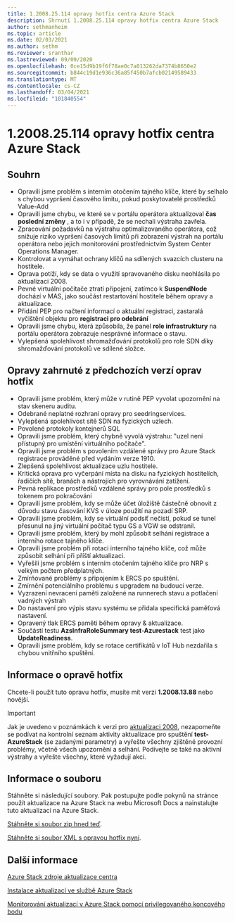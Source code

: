 ```yaml
---
title: 1.2008.25.114 opravy hotfix centra Azure Stack
description: Shrnutí 1.2008.25.114 opravy hotfix centra Azure Stack
author: sethmanheim
ms.topic: article
ms.date: 02/03/2021
ms.author: sethm
ms.reviewer: sranthar
ms.lastreviewed: 09/09/2020
ms.openlocfilehash: 0ce15d9b19f6f78ae0c7a013262da7374b8650e2
ms.sourcegitcommit: b844c19d1e936c36a85f450b7afcb02149589433
ms.translationtype: MT
ms.contentlocale: cs-CZ
ms.lasthandoff: 03/04/2021
ms.locfileid: "101840554"
---
```

# <a name="azure-stack-hub-hotfix-1200825114"></a>1.2008.25.114 opravy hotfix centra Azure Stack

## <a name="summary"></a>Souhrn

- Opravili jsme problém s interním otočením tajného klíče, které by selhalo s chybou vypršení časového limitu, pokud poskytovatelé prostředků Value-Add
- Opravili jsme chybu, ve které se v portálu operátora aktualizoval **čas poslední změny** , a to i v případě, že se nechali výstraha zavřela.
- Zpracování požadavků na výstrahu optimalizovaného operátora, což snižuje riziko vypršení časových limitů při zobrazení výstrah na portálu operátora nebo jejich monitorování prostřednictvím System Center Operations Manager.
- Kontrolovat a vymáhat ochrany klíčů na sdílených svazcích clusteru na hostitele.
- Oprava potíží, kdy se data o využití spravovaného disku neohlásila po aktualizaci 2008.
- Pevné virtuální počítače ztratí připojení, zatímco k **SuspendNode** dochází v MAS, jako součást restartování hostitele během opravy a aktualizace.
- Přidání PEP pro načtení informací o aktuální registraci, zastaralá vyčištění objektu pro **registraci pro odebrání**
- Opravili jsme chybu, která způsobila, že panel **role infrastruktury** na portálu operátora zobrazuje nesprávné informace o stavu.
- Vylepšená spolehlivost shromažďování protokolů pro role SDN díky shromažďování protokolů ve sdílené složce.

## <a name="fixes-rolled-up-from-previous-hotfix-releases"></a>Opravy zahrnuté z předchozích verzí oprav hotfix

- Opravili jsme problém, který může v rutině PEP vyvolat upozornění na stav skeneru auditu.
- Odebrané neplatné rozhraní opravy pro seedringservices.
- Vylepšená spolehlivost sítě SDN na fyzických uzlech.
- Povolené protokoly kontejnerů SQL
- Opravili jsme problém, který chybně vyvolá výstrahu: "uzel není přístupný pro umístění virtuálního počítače".
- Opravili jsme problém s povolením vzdálené správy pro Azure Stack registrace prováděné před vydáním verze 1910.
- Zlepšená spolehlivost aktualizace uzlu hostitele.
- Kritická oprava pro vyčerpání místa na disku na fyzických hostitelích, řadičích sítě, branách a nástrojích pro vyrovnávání zatížení.
- Pevná replikace prostředků vzdálené správy pro pole prostředků s tokenem pro pokračování
- Opravili jsme problém, kdy se může účet úložiště částečně obnovit z důvodu stavu časování KVS v úloze použití na pozadí SRP.
- Opravili jsme problém, kdy se virtuální podsíť nečistí, pokud se tunel přesunul na jiný virtuální počítač typu GS a VGW se odstranil.
- Opravili jsme problém, který by mohl způsobit selhání registrace a interního rotace tajného klíče.
- Opravili jsme problém při rotaci interního tajného klíče, což může způsobit selhání při příští aktualizaci.
- Vyřešili jsme problém s interním otočením tajného klíče pro NRP s velkým počtem předplatných.
- Zmírňované problémy s připojením k ERCS po spuštění.
- Zmírnění potenciálního problému s upgradem na budoucí verze.
- Vyzrazení nevracení paměti založené na runnerech stavu a potlačení vadných výstrah
- Do nastavení pro výpis stavu systému se přidala specifická paměťová nastavení.
- Opravený tlak ERCS paměti během opravy & aktualizace.
- Součástí testu **AzsInfraRoleSummary test-Azurestack** test jako **UpdateReadiness**.
- Opravili jsme problém, kdy se rotace certifikátů v IoT Hub nezdařila s chybou vnitřního spuštění.

## <a name="hotfix-information"></a>Informace o opravě hotfix

Chcete-li použít tuto opravu hotfix, musíte mít verzi **1.2008.13.88** nebo novější.

> [!IMPORTANT]
> Jak je uvedeno v poznámkách k verzi pro [aktualizaci 2008](release-notes.md?view=azs-2008&preserve-view=true), nezapomeňte se podívat na kontrolní seznam aktivity aktualizace pro spuštění **test-AzureStack** (se zadanými parametry) a vyřešte všechny zjištěné provozní problémy, včetně všech upozornění a selhání. Podívejte se také na aktivní výstrahy a vyřešte všechny, které vyžadují akci.

## <a name="file-information"></a>Informace o souboru

Stáhněte si následující soubory. Pak postupujte podle pokynů na stránce použít aktualizace na Azure Stack na webu Microsoft Docs a nainstalujte tuto aktualizaci na Azure Stack.

[Stáhněte si soubor zip hned teď](https://azurestackhub.azureedge.net/PR/download/MAS_HotFix_1.2008.25.114/HotFix/AzS_Update_1.2008.25.114.zip).

[Stáhněte si soubor XML s opravou hotfix nyní](https://azurestackhub.azureedge.net/PR/download/MAS_HotFix_1.2008.25.114/HotFix/metadata.xml).

## <a name="more-information"></a>Další informace

[Azure Stack zdroje aktualizace centra](azure-stack-updates.md)

[Instalace aktualizací ve službě Azure Stack](azure-stack-apply-updates.md)

[Monitorování aktualizací v Azure Stack pomocí privilegovaného koncového bodu](azure-stack-monitor-update.md)